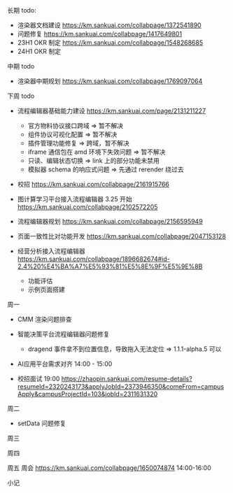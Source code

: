 长期 todo:
  - 渲染器文档建设 https://km.sankuai.com/collabpage/1372541890
  - 问题修复 https://km.sankuai.com/collabpage/1417649801
  - 23H1 OKR 制定 https://km.sankuai.com/collabpage/1548268685
  - 24H1 OKR 制定 

中期 todo
  - 渲染器中期规划 https://km.sankuai.com/collabpage/1769097064
  
下周 todo
  - 流程编辑器基础能力建设 https://km.sankuai.com/page/2131211227
    - 官方物料协议接口跨域 => 暂不解决
    - 组件协议可视化配置 => 暂不解决
    - 插件管理功能修复 => 跨域，暂不解决
    - iframe 通信包在 amd 环境下失效问题 => 暂不解决
    - 只读、编辑状态切换 => link 上的部分功能未禁用
    - 模拟器 schema 的响应式问题 => 先通过 rerender 绕过去
  
  - 校招 https://km.sankuai.com/collabpage/2161915766

  - 图计算学习平台接入流程编辑器 3.25 开始 https://km.sankuai.com/collabpage/2102572205
  
  - 流程编辑器规划 https://km.sankuai.com/collabpage/2156595949

  - 页面一致性比对功能开发 https://km.sankuai.com/collabpage/2047153128

  - 经营分析接入流程编辑器 https://km.sankuai.com/collabpage/1896682674#id-2.4%20%E4%BA%A7%E5%93%81%E5%8E%9F%E5%9E%8B
    - 功能评估
    - 示例页面搭建
  
周一
  - CMM 渲染问题排查

  - 智能决策平台流程编辑器问题修复
    - dragend 事件拿不到位置信息，导致拖入无法定位 => 1.1.1-alpha.5 可以

  - AI应用平台需求对齐 14:00 - 15:00

  - 校招面试 19:00 https://zhaopin.sankuai.com/resume-details?resumeId=2320243173&applyJobId=2373946350&comeFrom=campusApply&campusProjectId=103&jobId=2311631320

周二
  - setData 问题修复

周三
  

周四
  

周五
  周会 https://km.sankuai.com/collabpage/1650074874 14:00-16:00
  
小记
